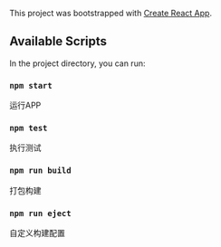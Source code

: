 This project was bootstrapped with [Create React App](https://github.com/facebook/create-react-app).

## Available Scripts

In the project directory, you can run:

### `npm start`

运行APP

### `npm test`

执行测试

### `npm run build`

打包构建

### `npm run eject`

自定义构建配置
